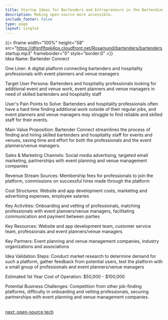 ```yaml
---
title: Startup Ideas for Bartenders and Entrepreneurs in the Bartending And Hospitality  Industry
description: Making open-source more accessible.
include_footer: false
type: page
layout: single2
---
```


{{< iframe width="100%" height="58" src="https://dfgnflfqxk4ps.cloudfront.net/Rosamund/bartenders/bartenders startup.mp3" frameborder="0" style="border:0" >}}<br>
Idea Name: Bartender Connect

One Liner: A digital platform connecting bartenders and hospitality professionals with event planners and venue managers

Target User Persona: Bartenders and hospitality professionals looking for additional event and venue work, event planners and venue managers in need of skilled bartenders and hospitality staff

User's Pain Points to Solve: Bartenders and hospitality professionals often have a hard time finding additional work outside of their regular jobs, and event planners and venue managers may struggle to find reliable and skilled staff for their events.

Main Value Proposition: Bartender Connect streamlines the process of finding and hiring skilled bartenders and hospitality staff for events and venues, saving time and effort for both the professionals and the event planners/venue managers.

Sales & Marketing Channels: Social media advertising, targeted email marketing, partnerships with event planning and venue management companies

Revenue Stream Sources: Membership fees for professionals to join the platform, commissions on successful hires made through the platform

Cost Structures: Website and app development costs, marketing and advertising expenses, employee salaries

Key Activities: Onboarding and vetting of professionals, matching professionals with event planners/venue managers, facilitating communication and payment between parties

Key Resources: Website and app development team, customer service team, professionals and event planners/venue managers

Key Partners: Event planning and venue management companies, industry organizations and associations

Idea Validation Steps: Conduct market research to determine demand for such a platform, gather feedback from potential users, test the platform with a small group of professionals and event planners/venue managers

Estimated 1st Year Cost of Operation: $50,000 - $100,000

Potential Business Challenges: Competition from other job-finding platforms, difficulty in onboarding and vetting professionals, securing partnerships with event planning and venue management companies.

<br>
<a href="https://workdojos.com/bartenders/tech">next: open-source tech</a>
</p>